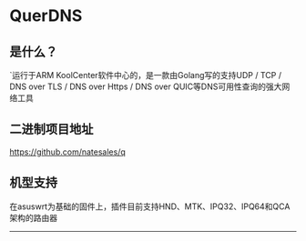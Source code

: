# QuerDNS

## 是什么？
`运行于ARM KoolCenter软件中心的，是一款由Golang写的支持UDP / TCP / DNS over TLS / DNS over Https / DNS over QUIC等DNS可用性查询的强大网络工具

## 二进制项目地址
https://github.com/natesales/q


## 机型支持

在asuswrt为基础的固件上，插件目前支持HND、MTK、IPQ32、IPQ64和QCA架构的路由器


---
